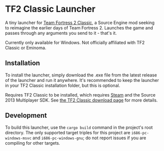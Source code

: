 # TF2 Classic Launcher

A tiny launcher for [Team Fortress 2 Classic](https://tf2classic.com/), a Source Engine mod seeking to reimagine the earlier days of Team Fortress 2.
Launches the game and passes through any arguments you send to it - that's it.

Currently only available for Windows. Not officially affiliated with TF2 Classic or Eminoma.

## Installation

To install the launcher, simply download the .exe file from the latest release of the launcher and run it anywhere.
It's recommended to keep the launcher in your TF2 Classic installation folder, but this is optional.

Requires TF2 Classic to be installed, which requires [Steam](https://store.steampowered.com/about/) and the Source 2013 Multiplayer SDK.
See [the TF2 Classic download page](https://tf2classic.com/download) for more details.

## Development

To build this launcher, use the `cargo build` command in the project's root directory.
The only supported target triples for this project are `i686-pc-windows-msvc` and `i686-pc-windows-gnu`; do not report issues if you are compiling for other targets.
